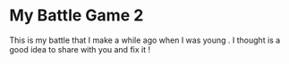 # My Battle Game 2
This is my battle that I make a while ago when I was young . I thought is a good idea to share with you and fix it !
